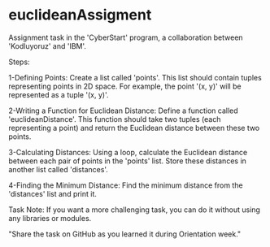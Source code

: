 # euclideanAssigment
Assignment task in the 'CyberStart' program, a collaboration between 'Kodluyoruz' and 'IBM'. 

Steps:

1-Defining Points:
Create a list called 'points'. This list should contain tuples representing points in 2D space. For example, the point '(x, y)' will be represented as a tuple '(x, y)'.

2-Writing a Function for Euclidean Distance:
Define a function called 'euclideanDistance'. This function should take two tuples (each representing a point) and return the Euclidean distance between these two points.

3-Calculating Distances:
Using a loop, calculate the Euclidean distance between each pair of points in the 'points' list. Store these distances in another list called 'distances'.

4-Finding the Minimum Distance:
Find the minimum distance from the 'distances' list and print it.


Task Note: If you want a more challenging task, you can do it without using any libraries or modules.

"Share the task on GitHub as you learned it during Orientation week."
